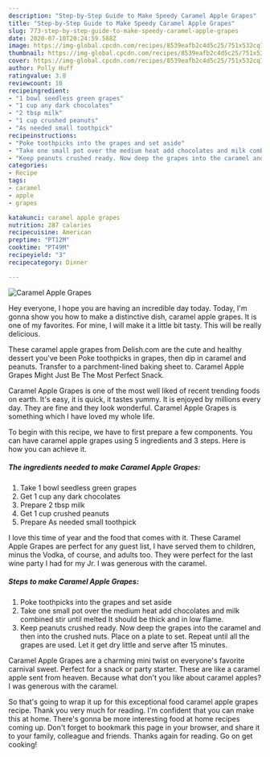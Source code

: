 ```yaml
---
description: "Step-by-Step Guide to Make Speedy Caramel Apple Grapes"
title: "Step-by-Step Guide to Make Speedy Caramel Apple Grapes"
slug: 773-step-by-step-guide-to-make-speedy-caramel-apple-grapes
date: 2020-07-10T20:24:59.588Z
image: https://img-global.cpcdn.com/recipes/8539eafb2c4d5c25/751x532cq70/caramel-apple-grapes-recipe-main-photo.jpg
thumbnail: https://img-global.cpcdn.com/recipes/8539eafb2c4d5c25/751x532cq70/caramel-apple-grapes-recipe-main-photo.jpg
cover: https://img-global.cpcdn.com/recipes/8539eafb2c4d5c25/751x532cq70/caramel-apple-grapes-recipe-main-photo.jpg
author: Polly Huff
ratingvalue: 3.8
reviewcount: 10
recipeingredient:
- "1 bowl seedless green grapes"
- "1 cup any dark chocolates"
- "2 tbsp milk"
- "1 cup crushed peanuts"
- "As needed small toothpick"
recipeinstructions:
- "Poke toothpicks into the grapes and set aside"
- "Take one small pot over the medium heat add chocolates and milk combined stir until melted It should be thick and in low flame."
- "Keep peanuts crushed ready. Now deep the grapes into the caramel and then into the crushed nuts. Place on a plate to set. Repeat until all the grapes are used. Let it get dry little and serve after 15 minutes."
categories:
- Recipe
tags:
- caramel
- apple
- grapes

katakunci: caramel apple grapes 
nutrition: 287 calories
recipecuisine: American
preptime: "PT12M"
cooktime: "PT49M"
recipeyield: "3"
recipecategory: Dinner

---
```



![Caramel Apple Grapes](https://img-global.cpcdn.com/recipes/8539eafb2c4d5c25/751x532cq70/caramel-apple-grapes-recipe-main-photo.jpg)

Hey everyone, I hope you are having an incredible day today. Today, I'm gonna show you how to make a distinctive dish, caramel apple grapes. It is one of my favorites. For mine, I will make it a little bit tasty. This will be really delicious.

These caramel apple grapes from Delish.com are the cute and healthy dessert you&#39;ve been Poke toothpicks in grapes, then dip in caramel and peanuts. Transfer to a parchment-lined baking sheet to. Caramel Apple Grapes Might Just Be The Most Perfect Snack.

Caramel Apple Grapes is one of the most well liked of recent trending foods on earth. It's easy, it is quick, it tastes yummy. It is enjoyed by millions every day. They are fine and they look wonderful. Caramel Apple Grapes is something which I have loved my whole life.


To begin with this recipe, we have to first prepare a few components. You can have caramel apple grapes using 5 ingredients and 3 steps. Here is how you can achieve it.

<!--inarticleads1-->

##### The ingredients needed to make Caramel Apple Grapes:

1. Take 1 bowl seedless green grapes
1. Get 1 cup any dark chocolates
1. Prepare 2 tbsp milk
1. Get 1 cup crushed peanuts
1. Prepare As needed small toothpick


I love this time of year and the food that comes with it. These Caramel Apple Grapes are perfect for any guest list, I have served them to children, minus the Vodka, of course, and adults too. They were perfect for the last wine party I had for my Jr. I was generous with the caramel. 

<!--inarticleads2-->

##### Steps to make Caramel Apple Grapes:

1. Poke toothpicks into the grapes and set aside
1. Take one small pot over the medium heat add chocolates and milk combined stir until melted It should be thick and in low flame.
1. Keep peanuts crushed ready. Now deep the grapes into the caramel and then into the crushed nuts. Place on a plate to set. Repeat until all the grapes are used. Let it get dry little and serve after 15 minutes.


Caramel Apple Grapes are a charming mini twist on everyone&#39;s favorite carnival sweet. Perfect for a snack or party starter. These are like a caramel apple sent from heaven. Because what don&#39;t you like about caramel apples? I was generous with the caramel. 

So that's going to wrap it up for this exceptional food caramel apple grapes recipe. Thank you very much for reading. I'm confident that you can make this at home. There's gonna be more interesting food at home recipes coming up. Don't forget to bookmark this page in your browser, and share it to your family, colleague and friends. Thanks again for reading. Go on get cooking!
